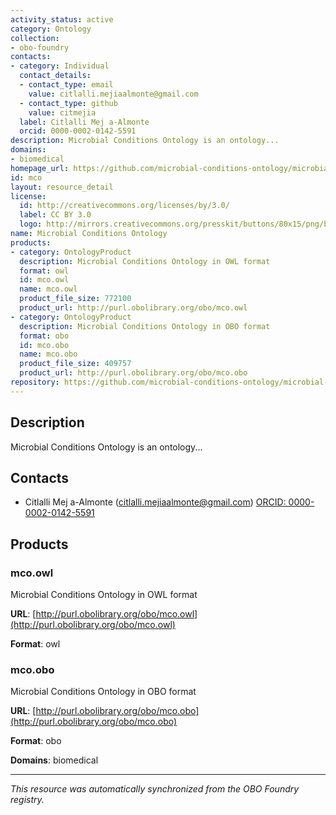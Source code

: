 ```yaml
---
activity_status: active
category: Ontology
collection:
- obo-foundry
contacts:
- category: Individual
  contact_details:
  - contact_type: email
    value: citlalli.mejiaalmonte@gmail.com
  - contact_type: github
    value: citmejia
  label: Citlalli Mej a-Almonte
  orcid: 0000-0002-0142-5591
description: Microbial Conditions Ontology is an ontology...
domains:
- biomedical
homepage_url: https://github.com/microbial-conditions-ontology/microbial-conditions-ontology
id: mco
layout: resource_detail
license:
  id: http://creativecommons.org/licenses/by/3.0/
  label: CC BY 3.0
  logo: http://mirrors.creativecommons.org/presskit/buttons/80x15/png/by.png
name: Microbial Conditions Ontology
products:
- category: OntologyProduct
  description: Microbial Conditions Ontology in OWL format
  format: owl
  id: mco.owl
  name: mco.owl
  product_file_size: 772100
  product_url: http://purl.obolibrary.org/obo/mco.owl
- category: OntologyProduct
  description: Microbial Conditions Ontology in OBO format
  format: obo
  id: mco.obo
  name: mco.obo
  product_file_size: 409757
  product_url: http://purl.obolibrary.org/obo/mco.obo
repository: https://github.com/microbial-conditions-ontology/microbial-conditions-ontology
---
```

## Description

Microbial Conditions Ontology is an ontology...

## Contacts

- Citlalli Mej a-Almonte (citlalli.mejiaalmonte@gmail.com) [ORCID: 0000-0002-0142-5591](https://orcid.org/0000-0002-0142-5591)

## Products

### mco.owl

Microbial Conditions Ontology in OWL format

**URL**: [http://purl.obolibrary.org/obo/mco.owl](http://purl.obolibrary.org/obo/mco.owl)

**Format**: owl

### mco.obo

Microbial Conditions Ontology in OBO format

**URL**: [http://purl.obolibrary.org/obo/mco.obo](http://purl.obolibrary.org/obo/mco.obo)

**Format**: obo

**Domains**: biomedical

---

*This resource was automatically synchronized from the OBO Foundry registry.*